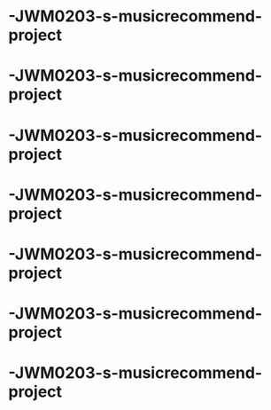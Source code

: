 # -JWM0203-s-musicrecommend-project
# -JWM0203-s-musicrecommend-project
# -JWM0203-s-musicrecommend-project
# -JWM0203-s-musicrecommend-project
# -JWM0203-s-musicrecommend-project
# -JWM0203-s-musicrecommend-project
# -JWM0203-s-musicrecommend-project
